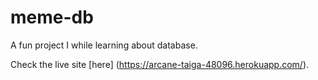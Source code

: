 # meme-db
A fun project I while learning about database.

Check the live site [here] (https://arcane-taiga-48096.herokuapp.com/).
